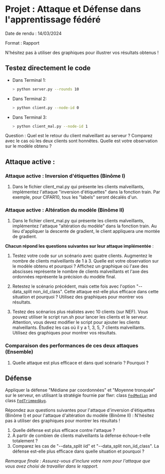 # Projet : Attaque et Défense dans l'apprentissage fédéré
Date de rendu : 14/03/2024

Format : Rapport

N'hésitez pas à utiliser des graphiques pour illustrer vos résultats obtenus !
## Testez directement le code
* Dans Terminal 1:
  ```bash
  > python server.py --rounds 10
  ```
* Dans Terminal 2:
  ```bash
  > python client.py --node-id 0 
  ```
* Dans Terminal 3:
  ```bash
  > python client_mal.py --node-id 1 
  ```
Question : Quel est le retour du client malveillant au serveur ? Comparez avec le cas où
les deux clients sont honnêtes. Quelle est votre observation sur le modèle obtenu ?


## Attaque active : 
### Attaque active :  Inversion d'étiquettes (Binôme I) 
1. Dans le fichier client_mal.py qui présente les clients malveillants,
implémentez l'attaque "inversion d'étiquettes" dans la fonction train. Par exemple, pour CIFAR10, tous les "labels" seront décalés d'un.

### Attaque active :  Altération du modèle (Binôme II)
1. Dans le fichier client_mal.py qui présente les clients malveillants,
implémentez l'attaque "altération du modèle" dans la fonction train. Au lieu d'appliquer la descente de gradient,
le client appliquera une montée de gradient.


**Chacun répond les questions suivantes sur leur attaque implémentée** :
1. Testez votre code sur un scénario avec quatre clients. Augmentez le nombre de clients malveillants de 1 à 3.
Quelle est votre observation sur le modèle obtenu et pourquoi ? Affichez un graphique où l'axe des abscisses représente le nombre de clients malveillants et l'axe des ordonnées représente la précision du modèle final.

2. Retestez le scénario précédent, mais cette fois avec l'option "--data_split non_iid_class". Cette attaque est-elle plus efficace
dans cette situation et pourquoi ? Utilisez des graphiques pour montrer vos résultats.

3. Testez des scénarios plus réalistes avec 10 clients (sur NEF). Vous pouvez utiliser le script run.sh pour lancer les clients et le serveur.
Attention, vous devez modifier le script pour ajouter les clients malveillants. Étudiez les cas où il y a 1, 3, 5, 7 clients malveillants.
Utilisez des graphiques pour montrer vos résultats.

### Comparaison des performances de ces deux attaques (Ensemble)
1. Quelle attaque est plus efficace et dans quel scénario ? Pourquoi ?

## Défense 
Appliquer la défense "Médiane par coordonnées" et "Moyenne tronquée" sur le serveur,
en utilisant la stratégie fournie par flwr: class [`FedMedian`](https://github.com/adap/flower/blob/main/src/py/flwr/server/strategy/fedmedian.py)
and class [`FedTrimmedAvg`](https://github.com/adap/flower/blob/main/src/py/flwr/server/strategy/fedtrimmedavg.py). 

Répondez aux questions suivantes pour l'attaque d'inversion d'étiquettes (Binôme I) et pour l'attaque d'altération du modèle (Binôme II) :
N'hésitez pas à utiliser des graphiques pour montrer les résultats !

1. Quelle défense est plus efficace contre l'attaque ?
2. À partir de combien de clients malveillants la défense échoue-t-elle totalement ?
3. Comparez les cas de "--data_split iid" et "--data_split non_iid_class". La défense est-elle plus efficace
    dans quelle situation et pourquoi ?


*Remarque finale : Assurez-vous d'inclure votre nom pour l'attaque que vous avez choisi de travailler dans le rapport.*
